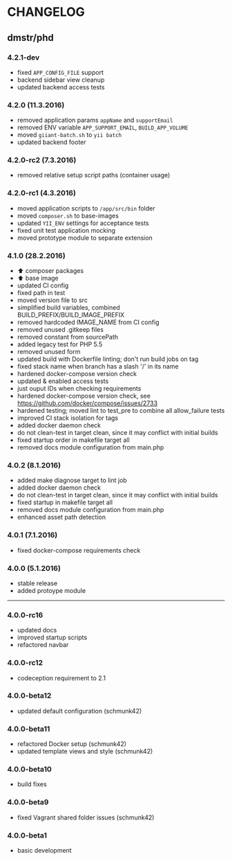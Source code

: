 CHANGELOG
=========

## dmstr/phd

### 4.2.1-dev

- fixed `APP_CONFIG_FILE` support
- backend sidebar view cleanup
- updated backend access tests

### 4.2.0 (11.3.2016)

- removed application params `appName` and `supportEmail`
- removed ENV variable `APP_SUPPORT_EMAIL`, `BUILD_APP_VOLUME`
- moved `giiant-batch.sh` to `yii batch`
- updated backend footer

### 4.2.0-rc2 (7.3.2016)

- removed relative setup script paths (container usage)

### 4.2.0-rc1 (4.3.2016)

- moved application scripts to `/app/src/bin` folder
- moved `composer.sh` to base-images
- updated `YII_ENV` settings for acceptance tests
- fixed unit test application mocking
- moved prototype module to separate extension

### 4.1.0 (28.2.2016)

- :arrow_up: composer packages
- :arrow_up: base image
- updated CI config
- fixed path in test
- moved version file to src
- simplified build variables, combined BUILD_PREFIX/BUILD_IMAGE_PREFIX
- removed hardcoded IMAGE_NAME from CI config
- removed unused .gitkeep files
- removed constant from sourcePath
- added legacy test for PHP 5.5
- removed unused form
- updated build with Dockerfile linting; don't run build jobs on tag
- fixed stack name when branch has a slash '/' in its name
- hardened docker-compose version check
- updated & enabled access tests
- just ouput IDs when checking requirements
- hardened docker-compose version check, see https://github.com/docker/compose/issues/2733
- hardened testing; moved lint to test_pre to combine all allow_failure tests
- improved CI stack isolation for tags
- added docker daemon check
- do not clean-test in target clean, since it may conflict with initial builds
- fixed startup order in makefile target all
- removed docs module configuration from main.php
  
### 4.0.2 (8.1.2016)

- added make diagnose target to lint job
- added docker daemon check
- do not clean-test in target clean, since it may conflict with initial builds
- fixed startup in makefile target all
- removed docs module configuration from main.php
- enhanced asset path detection

### 4.0.1 (7.1.2016)

- fixed docker-compose requirements check

### 4.0.0 (5.1.2016)

- stable release
- added protoype module

------------------------------------------------

### 4.0.0-rc16

- updated docs
- improved startup scripts
- refactored navbar

### 4.0.0-rc12

- codeception requirement to 2.1

### 4.0.0-beta12

- updated default configuration (schmunk42)

### 4.0.0-beta11

- refactored Docker setup (schmunk42)
- updated template views and style (schmunk42)

### 4.0.0-beta10

- build fixes

### 4.0.0-beta9

- fixed Vagrant shared folder issues (schmunk42)

### 4.0.0-beta1

- basic development